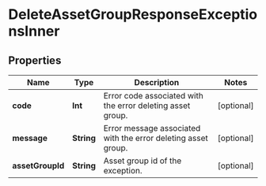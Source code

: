 

# DeleteAssetGroupResponseExceptionsInner


## Properties

Name | Type | Description | Notes
------------ | ------------- | ------------- | -------------
**code** | **Int** | Error code associated with the error deleting asset group. |  [optional]
**message** | **String** | Error message associated with the error deleting asset group. |  [optional]
**assetGroupId** | **String** | Asset group id of the exception. |  [optional]



